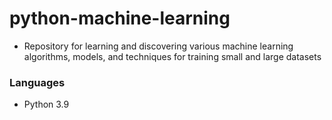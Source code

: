 # python-machine-learning
- Repository for learning and discovering various machine learning algorithms, models, and techniques for training small and large datasets
### Languages
  - Python 3.9
